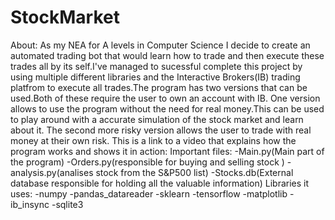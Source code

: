 # StockMarket

About:
As my NEA for A levels in Computer Science I decide to create an automated trading bot that would learn how to trade and then execute these trades all by its self.I've managed to sucessful complete this project by using multiple different libraries and the Interactive Brokers(IB) trading platfrom to execute all trades.The program has two versions that can be used.Both of these require the user to own an account with IB. One version allows to use the program without the need for real money.This can be used to play around with a accurate simulation of the stock market and learn about it. The second more risky version allows the user to trade with real money at their own risk. This is a link to a video that explains how the program works and shows it in action:
Important files:
-Main.py(Main part of the program)
-Orders.py(responsible for buying and selling stock )
-analysis.py(analises stock from the S&P500 list)
-Stocks.db(External database responsible for holding all the valuable information)
Libraries it uses:
-numpy
-pandas_datareader
-sklearn
-tensorflow
-matplotlib
-ib_insync
-sqlite3



